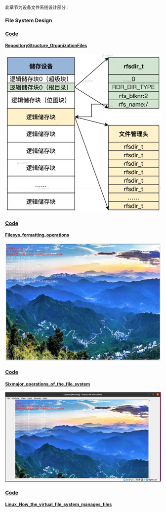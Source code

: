 此章节为设备文件系统设计部分：   
### File System Design
### [Code](./HuOS11.0/)
#### [RepositoryStructure_OrganizationFiles](./RepositoryStructure_OrganizationFiles/README.md)
![RepositoryStructure_OrganizationFiles](./RepositoryStructure_OrganizationFiles/images/5.png)  
### [Code](./HuOS12.0/)
#### [Filesys_formatting_operations](./Filesys_formatting_operations/README.md)
![Filesys_formatting_operations](./Filesys_formatting_operations/images/1.png)  
### [Code](./HuOS13.0/)
#### [Sixmajor_operations_of_the_file_system](./Sixmajor_operations_of_the_file_system/README.md)
![Sixmajor_operations_of_the_file_system](./Sixmajor_operations_of_the_file_system/images/1.png)

### [Code](./HuOS14.0/)
#### [Linux_How_the_virtual_file_system_manages_files](./Linux_How_the_virtual_file_system_manages_files/README.md)